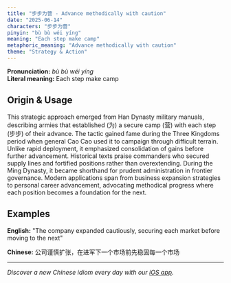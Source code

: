 ```yaml
---
title: "步步为营 - Advance methodically with caution"
date: "2025-06-14"
characters: "步步为营"
pinyin: "bù bù wéi yíng"
meaning: "Each step make camp"
metaphoric_meaning: "Advance methodically with caution"
theme: "Strategy & Action"
---
```


**Pronunciation:** *bù bù wéi yíng*  
**Literal meaning:** Each step make camp

## Origin & Usage

This strategic approach emerged from Han Dynasty military manuals, describing armies that established (为) a secure camp (营) with each step (步步) of their advance. The tactic gained fame during the Three Kingdoms period when general Cao Cao used it to campaign through difficult terrain. Unlike rapid deployment, it emphasized consolidation of gains before further advancement. Historical texts praise commanders who secured supply lines and fortified positions rather than overextending. During the Ming Dynasty, it became shorthand for prudent administration in frontier governance. Modern applications span from business expansion strategies to personal career advancement, advocating methodical progress where each position becomes a foundation for the next.

## Examples

**English:** "The company expanded cautiously, securing each market before moving to the next"

**Chinese:** 公司谨慎扩张，在进军下一个市场前先稳固每一个市场

---

*Discover a new Chinese idiom every day with our [iOS app](https://apps.apple.com/us/app/daily-chinese-idioms/id6740611324).*
